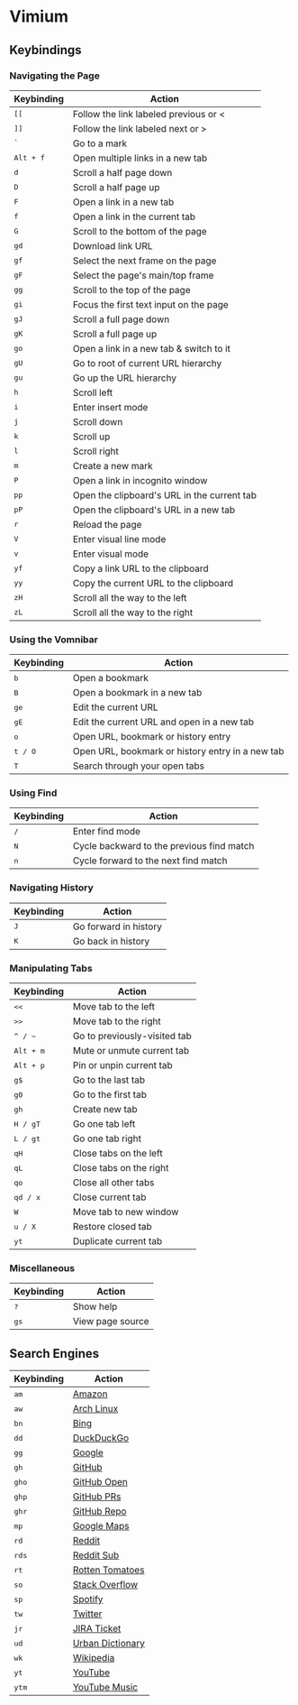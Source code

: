 # Vimium

## Keybindings

### Navigating the Page

| Keybinding         | Action                                      |
| ------------------ | ------------------------------------------- |
| <kbd>[[</kbd>      | Follow the link labeled previous or <       |
| <kbd>]]</kbd>      | Follow the link labeled next or >           |
| <kbd>`</kbd>       | Go to a mark                                |
| <kbd>Alt + f</kbd> | Open multiple links in a new tab            |
| <kbd>d</kbd>       | Scroll a half page down                     |
| <kbd>D</kbd>       | Scroll a half page up                       |
| <kbd>F</kbd>       | Open a link in a new tab                    |
| <kbd>f</kbd>       | Open a link in the current tab              |
| <kbd>G</kbd>       | Scroll to the bottom of the page            |
| <kbd>gd</kbd>      | Download link URL                           |
| <kbd>gf</kbd>      | Select the next frame on the page           |
| <kbd>gF</kbd>      | Select the page's main/top frame            |
| <kbd>gg</kbd>      | Scroll to the top of the page               |
| <kbd>gi</kbd>      | Focus the first text input on the page      |
| <kbd>gJ</kbd>      | Scroll a full page down                     |
| <kbd>gK</kbd>      | Scroll a full page up                       |
| <kbd>go</kbd>      | Open a link in a new tab & switch to it     |
| <kbd>gU</kbd>      | Go to root of current URL hierarchy         |
| <kbd>gu</kbd>      | Go up the URL hierarchy                     |
| <kbd>h</kbd>       | Scroll left                                 |
| <kbd>i</kbd>       | Enter insert mode                           |
| <kbd>j</kbd>       | Scroll down                                 |
| <kbd>k</kbd>       | Scroll up                                   |
| <kbd>l</kbd>       | Scroll right                                |
| <kbd>m</kbd>       | Create a new mark                           |
| <kbd>P</kbd>       | Open a link in incognito window             |
| <kbd>pp</kbd>      | Open the clipboard's URL in the current tab |
| <kbd>pP</kbd>      | Open the clipboard's URL in a new tab       |
| <kbd>r</kbd>       | Reload the page                             |
| <kbd>V</kbd>       | Enter visual line mode                      |
| <kbd>v</kbd>       | Enter visual mode                           |
| <kbd>yf</kbd>      | Copy a link URL to the clipboard            |
| <kbd>yy</kbd>      | Copy the current URL to the clipboard       |
| <kbd>zH</kbd>      | Scroll all the way to the left              |
| <kbd>zL</kbd>      | Scroll all the way to the right             |

### Using the Vomnibar

| Keybinding       | Action                                           |
| ---------------- | ------------------------------------------------ |
| <kbd>b</kbd>     | Open a bookmark                                  |
| <kbd>B</kbd>     | Open a bookmark in a new tab                     |
| <kbd>ge</kbd>    | Edit the current URL                             |
| <kbd>gE</kbd>    | Edit the current URL and open in a new tab       |
| <kbd>o</kbd>     | Open URL, bookmark or history entry              |
| <kbd>t / O</kbd> | Open URL, bookmark or history entry in a new tab |
| <kbd>T</kbd>     | Search through your open tabs                    |

### Using Find

| Keybinding   | Action                                    |
| ------------ | ----------------------------------------- |
| <kbd>/</kbd> | Enter find mode                           |
| <kbd>N</kbd> | Cycle backward to the previous find match |
| <kbd>n</kbd> | Cycle forward to the next find match      |

### Navigating History

| Keybinding   | Action                |
| ------------ | --------------------- |
| <kbd>J</kbd> | Go forward in history |
| <kbd>K</kbd> | Go back in history    |

### Manipulating Tabs

| Keybinding         | Action                       |
| ------------------ | ---------------------------- |
| <kbd><<</kbd>      | Move tab to the left         |
| <kbd>>></kbd>      | Move tab to the right        |
| <kbd>^ / ~</kbd>   | Go to previously-visited tab |
| <kbd>Alt + m</kbd> | Mute or unmute current tab   |
| <kbd>Alt + p</kbd> | Pin or unpin current tab     |
| <kbd>g$</kbd>      | Go to the last tab           |
| <kbd>g0</kbd>      | Go to the first tab          |
| <kbd>gh</kbd>      | Create new tab               |
| <kbd>H / gT</kbd>  | Go one tab left              |
| <kbd>L / gt</kbd>  | Go one tab right             |
| <kbd>qH</kbd>      | Close tabs on the left       |
| <kbd>qL</kbd>      | Close tabs on the right      |
| <kbd>qo</kbd>      | Close all other tabs         |
| <kbd>qd / x</kbd>  | Close current tab            |
| <kbd>W</kbd>       | Move tab to new window       |
| <kbd>u / X</kbd>   | Restore closed tab           |
| <kbd>yt</kbd>      | Duplicate current tab        |

### Miscellaneous

| Keybinding    | Action           |
| ------------- | ---------------- |
| <kbd>?</kbd>  | Show help        |
| <kbd>gs</kbd> | View page source |

## Search Engines

| Keybinding     | Action                                                                        |
| -------------- | ----------------------------------------------------------------------------- |
| <kbd>am</kbd>  | [Amazon](https://www.amazon.com/s?k=%s)                                       |
| <kbd>aw</kbd>  | [Arch Linux](https://wiki.archlinux.org/?search=%s)                           |
| <kbd>bn</kbd>  | [Bing](https://www.bing.com/search?q=%s)                                      |
| <kbd>dd</kbd>  | [DuckDuckGo](https://duckduckgo.com/?q=%s)                                    |
| <kbd>gg</kbd>  | [Google](https://www.google.com/search?q=%s)                                  |
| <kbd>gh</kbd>  | [GitHub](https://www.github.com/search?q=%s)                                  |
| <kbd>gho</kbd> | [GitHub Open](https://www.github.com/%s)                                      |
| <kbd>ghp</kbd> | [GitHub PRs](https://www.github.com/pulls)                                    |
| <kbd>ghr</kbd> | [GitHub Repo](https://www.github.com/2kabhishek/%s)                           |
| <kbd>mp</kbd>  | [Google Maps](https://www.google.com/maps?q=%s)                               |
| <kbd>rd</kbd>  | [Reddit](https://www.reddit.com/search/?q=%s)                                 |
| <kbd>rds</kbd> | [Reddit Sub](https://reddit.com/r/%s)                                         |
| <kbd>rt</kbd>  | [Rotten Tomatoes](https://rottentomatoes.com/search?search=%s)                |
| <kbd>so</kbd>  | [Stack Overflow](https://stackoverflow.com/search?q=%s)                       |
| <kbd>sp</kbd>  | [Spotify](https://open.spotify.com/search/%s)                                 |
| <kbd>tw</kbd>  | [Twitter](https://twitter.com/search?q=%s)                                    |
| <kbd>jr</kbd>  | [JIRA Ticket](https://healthsparq.atlassian.net/browse/%s)                    |
| <kbd>ud</kbd>  | [Urban Dictionary](https://urbandictionary.com/define.php?term=%s)            |
| <kbd>wk</kbd>  | [Wikipedia](https://wikipedia.org/w/index.php?title=Special:Search&search=%s) |
| <kbd>yt</kbd>  | [YouTube](https://youtube.com/results?search_query=%s)                        |
| <kbd>ytm</kbd> | [YouTube Music](https://music.youtube.com/search?q=%s)                        |

